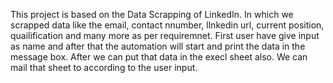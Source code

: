 This project is based on the Data Scrapping of LinkedIn. In which we scrapped data like the email, contact nnumber, llnkedin url, current position, quailification and many more as per requiremnet.
First user have give input as name and after that the automation will start and print the data in the message box.
After we can put that data in the execl sheet also.
We can mail that sheet to according to the user input.
